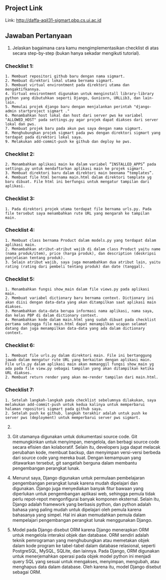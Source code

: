 ## Project Link
Link: http://daffa-aqil31-sigmart.pbp.cs.ui.ac.id

## Jawaban Pertanyaan
1. Jelaskan bagaimana cara kamu mengimplementasikan checklist di atas secara step-by-step (bukan hanya sekadar mengikuti tutorial).

### Checklist 1: 
    1. Membuat repositori github baru dengan nama sigmart.
    2. Membuat direktori lokal utama bernama sigmart.
    3. Membuat virtual environtment pada direktori utama dan mengaktifkannya.
    4. Virtual environtment digunakan untuk menginstall library-library python yang dibutuhkan seperti Django, Gunicorn, URLLib3, dan lain-lain.
    5. Memulai projek django baru dengan menjalankan perintah "django-admin startproject sigmart ."
    6. Menambahkan host lokal dan host dari server pws ke variabel "ALLOWED_HOST" pada settings.py agar projek dapat diakses dari server lokal dan pws.
    7. Membuat projek baru pada akun pws saya dengan nama sigmart.
    8. Menghubungkan projek sigmart pada pws dengan direktori sigmart yang terdapat pada direktori lokal saya.
    9. Melakukan add-commit-push ke github dan deploy ke pws.

### Checklist 2:
    2. Menambahkan aplikasi main ke dalam variabel “INSTALLED_APPS” pada settings.py untuk mendaftarkan aplikasi main ke projek sigmart.
    3. Membuat direktori baru dalam direktori main beenama “templates”.
    4. Membuat file html bernama main.html dalam direktori template yg baru dibuat. File html ini berfungsi untuk mengatur tampilan dari aplikasi.

### Checklist 3:
    1. Pada direktori projek utama terdapat file bernama urls.py. Pada file tersebut saya menambahkan rute URL yang mengarah ke tampilan main.

### Checklist 4:
    1. Membuat class bernama Product dalam models.py yang terdapat dalam aplikasi main.
    2. Menambahkan atribut-atribut wajib di dalam class Product yaitu name (nama produk/item), price (harga produk), dan description (deskripsi penjelasan tentang produk).
    3. Selain atribut wajib, saya juga menambahkan dua atribut lain, yaitu rating (rating dari pembeli tentang produk) dan date (tanggal).

### Checklist 5:
    1. Menambahkan fungsi show_main dalam file views.py pada aplikasi main.
    2. Membuat variabel dictionary baru bernama context. Dictionary ini akan diisi dengan data-data yang akan ditampilkan saat aplikasi main diakses.
    3. Menambahkan data-data berupa informasi nama aplikasi, nama saya, dan kelas PBP di dalam dictionary context.
    4. Menambahkan kode dalam main.html yang sudah dibuat pada checklist pertama sehingga file main.html dapat menampilkan ucapan selamat datang dan juga menampilkan data-data yang ada dalam dictionary context.

### Checklist 6:
    1. Membuat file urls.py dalam direktori main. File ini bertanggung jawab dalam mengatur rute URL yang berkaitan dengan aplikasi main. File urls.py dalam aplikasi main akan memanggil fungsi show_main yg ada pada file view.py sebagai tampilan yang akan ditampilkan ketika URL diakses.
    2. Membuat return render yang akan me-render tampilan dari main.html.

### Checklist 7:
    1. Setelah langkah-langkah pada checklist sebelumnya dilakukan, saya melakukan add-commit-push untuk kedua kalinya untuk memperbarui halaman repositori sigmart pada github saya.
    2. Setelah push ke github, langkah terakhir adalah untuk push ke server pws (deployment) untuk memperbarui server pws sigmart.

2. 

3. Git utamanya digunakan untuk dokumentasi source code. Git memungkinkan untuk menyimpan,  mengelola, dan berbagi source code secara efisien dan kolaboratif. Selain itu, developers juga dapat melacak perubahan kode, membuat backup, dan menyimpan versi-versi berbeda dari source code yang mereka buat. Dengan kemampuan yang ditawarkan tersebut, git sangatlah berguna dalam membantu pengembangan perangkat lunak.

4. Menurut saya, Django digunakan untuk permulaan pembelajaran pengembangan perangkat lunak karena mudah dipelajari dan digunakan. Django juga menyediakan banyak fitur bawaan yang diperlukan untuk pengembangan aplikasi web, sehingga pemula tidak perlu repot-repot mengonfigurai banyak komponen eksternal. Selain itu, Django adalah framework yang berbasis python, dan python adalah bahasa yang paling mudah untuk dipelajari oleh pemula karena bahasanya yang simpel. Hal ini akan memudahkan pemula dalam mempelajari pengembangan perangkat lunak menggunakan Django.

 5. Model pada Django disebut ORM karena Django menerapkan ORM untuk mengelola interaksi objek dan database. ORM sendiri adalah teknik pemrograman yang menghubungkan atau memetakan objek dalam kode program ke tabel-tabel dalam database relasional, seperti PostgreSQL, MySQL, SQLite, dan lainnya. Pada Django, ORM digunakan untuk menerjemahkan operasi pada objek model python ini menjadi query SQL yang sesuai untuk mengakses, menyimpan, mengubah, atau menghapus data dalam database. Oleh karena itu, model Django disebut sebagai ORM.